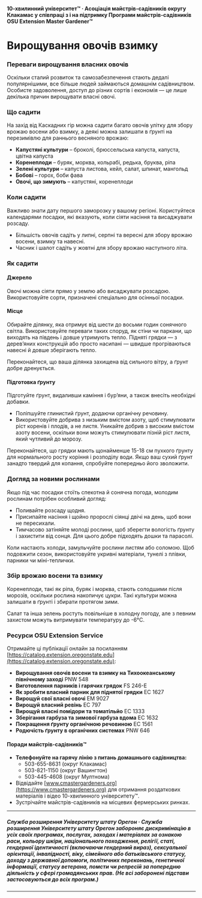 #### 10-хвилинний університет™ · Асоціація майстрів-садівників округу Клакамас у співпраці з і на підтримку Програми майстрів-садівників OSU Extension Master Gardener™

# Вирощування овочів взимку

### Переваги вирощування власних овочів

Оскільки сталий розвиток та самозабезпечення стають дедалі популярнішими, все більше людей займаються домашнім садівництвом. Особисте задоволення, доступ до різних сортів і економія — це лише декілька причин вирощувати власні овочі.

### Що садити

На захід від Каскадних гір можна садити багато овочів улітку для збору врожаю восени або взимку, а деякі можна залишати в ґрунті на перезимівлю для раннього весняного врожаю:

- **Капустяні культури** – броколі, брюссельська капуста, капуста, цвітна капуста
- **Коренеплоди** – буряк, морква, кольрабі, редька, бруква, ріпа
- **Зелені культури** – капуста листова, кейл, салат, шпинат, мангольд
- **Бобові** – горох, боби фава
- **Овочі, що зимують** – капустяні, коренеплоди

### Коли садити

Важливо знати дату першого заморозку у вашому регіоні. Користуйтеся календарями посадки, які вказують, коли сіяти насіння та висаджувати розсаду.

- Більшість овочів садіть у липні, серпні та вересні для збору врожаю восени, взимку та навесні.
- Часник і шалот садіть у жовтні для збору врожаю наступного літа.

### Як садити

#### Джерело

Овочі можна сіяти прямо у землю або висаджувати розсадою. Використовуйте сорти, призначені спеціально для осінньої посадки.

#### Місце

Обирайте ділянку, яка отримує від шести до восьми годин сонячного світла. Використовуйте переваги таких споруд, як стіни чи паркани, що виходять на південь і довше утримують тепло. Підняті грядки — з дерев’яних конструкцій або просто насипані — швидше прогріваються навесні й довше зберігають тепло.

Переконайтеся, що ваша ділянка захищена від сильного вітру, а ґрунт добре дренується.

#### Підготовка ґрунту

Підготуйте ґрунт, видаливши каміння і бур’яни, а також внесіть необхідні добавки.

- Поліпшуйте глинистий ґрунт, додаючи органічну речовину.
- Використовуйте добрива з низьким вмістом азоту, щоб стимулювати ріст коренів і плодів, а не листя. Уникайте добрив з високим вмістом азоту восени, оскільки вони можуть стимулювати пізній ріст листя, який чутливий до морозу.

Переконайтеся, що грядки мають щонайменше 15-18 см пухкого ґрунту для нормального росту коріння і розподілу води. Якщо ваш сухий ґрунт занадто твердий для копання, спробуйте попередньо його зволожити.

### Догляд за новими рослинами

Якщо під час посадки стоїть спекотна й сонячна погода, молодим рослинам потрібен особливий догляд:

- Поливайте розсаду щодня.
- Присипайте насіння і щойно пророслі сіянці двічі на день, щоб вони не пересихали.
- Тимчасово затіняйте молоді рослини, щоб зберегти вологість ґрунту і захистити від сонця. Для цього добре підходять дошки та парасолі.

Коли настають холоди, замульчуйте рослини листям або соломою. Щоб подовжити сезон, використовуйте укривні матеріали, тунелі з плівки, парники чи міні-теплички.

### Збір врожаю восени та взимку

Коренеплоди, такі як ріпа, буряк і морква, стають солодшими після морозів, оскільки рослина накопичує цукри. Такі культури можна залишати в ґрунті і збирати протягом зими.

Салат та інша зелень ростуть повільніше в холодну погоду, але з певним захистом можуть витримувати температуру до -6°C.

### Ресурси OSU Extension Service

Отримайте ці публікації онлайн за посиланням [https://catalog.extension.oregonstate.edu](https://catalog.extension.oregonstate.edu):

- **Вирощування овочів восени та взимку на Тихоокеанському північному заході** PNW 548
- **Виготовлення парників і гарячих грядок** FS 246-E
- **Як зробити власний парник для піднятої грядки** EC 1627
- **Вирощуй свої власні овочі** EM 9027
- **Вирощуй власний ревінь** EC 797
- **Вирощуй власні помідори та томатільйо** EC 1333
- **Зберігання гарбуза та зимової гарбуза вдома** EC 1632
- **Покращення ґрунту органічною речовиною** EC 1561
- **Родючість ґрунту в органічних системах** PNW 646

#### Поради майстрів-садівників™

- **Телефонуйте на гарячу лінію з питань домашнього садівництва:**
  - 503-655-8631 (округ Клакамас)
  - 503-821-1150 (округ Вашингтон)
  - 503-445-4608 (округ Мултнома)
- Відвідайте [www.cmastergardeners.org](https://www.cmastergardeners.org) для отримання роздаткових матеріалів і відео 10-хвилинного університету™.
- Зустрічайте майстрів-садівників на місцевих фермерських ринках.

---

##### Служба розширення Університету штату Орегон · Служба розширення Університету штату Орегон забороняє дискримінацію в усіх своїх програмах, послугах, заходах і матеріалах за ознакою раси, кольору шкіри, національного походження, релігії, статі, гендерної ідентичності (включаючи гендерний вираз), сексуальної орієнтації, інвалідності, віку, сімейного або батьківського статусу, доходу з державної допомоги, політичних переконань, генетичної інформації, статусу ветерана, помсти чи репресій за попередню діяльність у сфері громадянських прав. (Не всі заборонені підстави застосовуються до всіх програм.)
---